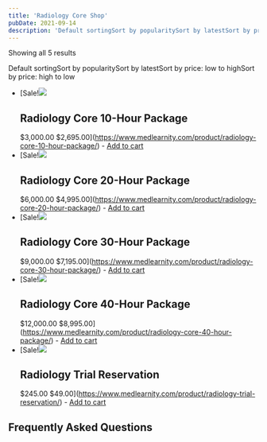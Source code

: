 ```yaml
---
title: 'Radiology Core Shop'
pubDate: 2021-09-14
description: 'Default sortingSort by popularitySort by latestSort by price: low to highSort by price: high to low'
---
```


Showing all 5 results

Default sortingSort by popularitySort by latestSort by price: low to highSort by price: high to low

- [Sale!![](https://i2xfwztd2ksbegse.public.blob.vercel-storage.com/wp/2021/03/10-Hour-300x300.png)
  ## Radiology Core 10-Hour Package
  $3,000.00 $2,695.00](https://www.medlearnity.com/product/radiology-core-10-hour-package/)
  \-
  [Add to cart](?add-to-cart=4710)
- [Sale!![](https://i2xfwztd2ksbegse.public.blob.vercel-storage.com/wp/2021/03/20-Hour-300x300.png)
  ## Radiology Core 20-Hour Package
  $6,000.00 $4,995.00](https://www.medlearnity.com/product/radiology-core-20-hour-package/)
  \-
  [Add to cart](?add-to-cart=4713)
- [Sale!![](https://i2xfwztd2ksbegse.public.blob.vercel-storage.com/wp/2021/03/30-Hours-300x300.png)
  ## Radiology Core 30-Hour Package
  $9,000.00 $7,195.00](https://www.medlearnity.com/product/radiology-core-30-hour-package/)
  \-
  [Add to cart](?add-to-cart=4715)
- [Sale!![](https://i2xfwztd2ksbegse.public.blob.vercel-storage.com/wp/2021/03/40-Hour-300x300.png)
  ## Radiology Core 40-Hour Package
  $12,000.00 $8,995.00](https://www.medlearnity.com/product/radiology-core-40-hour-package/)
  \-
  [Add to cart](?add-to-cart=4716)
- [Sale!![](https://i2xfwztd2ksbegse.public.blob.vercel-storage.com/wp/2021/03/Trial-Resrvation-V2-300x300.png)
  ## Radiology Trial Reservation
  $245.00 $49.00](https://www.medlearnity.com/product/radiology-trial-reservation/)
  \-
  [Add to cart](?add-to-cart=5680)

## Frequently Asked Questions
